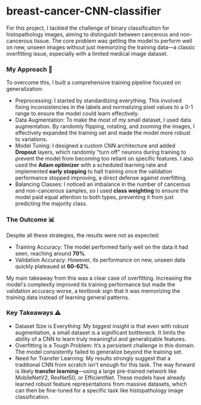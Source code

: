 # breast-cancer-CNN-classifier
For this project, I tackled the challenge of binary classification for histopathology images, aiming to distinguish between cancerous and non-cancerous tissue. The core problem was getting the model to perform well on new, unseen images without just memorizing the training data—a classic overfitting issue, especially with a limited medical image dataset.

### My Approach 🔬

To overcome this, I built a comprehensive training pipeline focused on generalization:

* Preprocessing: I started by standardizing everything. This involved fixing inconsistencies in the labels and normalizing pixel values to a 0-1 range to ensure the model could learn effectively.
* Data Augmentation: To make the most of my small dataset, I used data augmentation. By randomly flipping, rotating, and zooming the images, I effectively expanded the training set and made the model more robust to variations.
* Model Tuning: I designed a custom CNN architecture and added **Dropout** layers, which randomly "turn off" neurons during training to prevent the model from becoming too reliant on specific features. I also used the **Adam optimizer** with a scheduled learning rate and implemented **early stopping** to halt training once the validation performance stopped improving, a direct defense against overfitting.
* Balancing Classes: I noticed an imbalance in the number of cancerous and non-cancerous samples, so I used **class weighting** to ensure the model paid equal attention to both types, preventing it from just predicting the majority class.


### The Outcome 📊

Despite all these strategies, the results were not as expected:

* Training Accuracy: The model performed fairly well on the data it had seen, reaching around **70%**.
* Validation Accuracy: However, its performance on new, unseen data quickly plateaued at **60-62%**.

My main takeaway from this was a clear case of overfitting. Increasing the model's complexity improved its training performance but made the validation accuracy worse, a textbook sign that it was memorizing the training data instead of learning general patterns.


### Key Takeaways ⚠️

* Dataset Size is Everything: My biggest insight is that even with robust augmentation, a small dataset is a significant bottleneck. It limits the ability of a CNN to learn truly meaningful and generalizable features.
* Overfitting is a Tough Problem: It’s a persistent challenge in this domain. The model consistently failed to generalize beyond the training set.
* Need for Transfer Learning: My results strongly suggest that a traditional CNN from scratch isn't enough for this task. The way forward is likely **transfer learning**—using a large pre-trained network like MobileNetV2, ResNet50, or EfficientNet. These models have already learned robust feature representations from massive datasets, which can then be fine-tuned for a specific task like histopathology image classification. 

